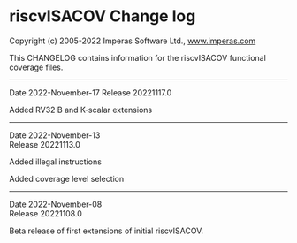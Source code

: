 # riscvISACOV Change log

Copyright (c) 2005-2022 Imperas Software Ltd., www.imperas.com

This CHANGELOG contains information for the riscvISACOV functional coverage files.

---
Date 2022-November-17 
Release 20221117.0

Added RV32 B and K-scalar extensions

---
Date 2022-November-13  
Release 20221113.0

Added illegal instructions

Added coverage level selection

---
Date 2022-November-08  
Release 20221108.0  

Beta release of first extensions of initial riscvISACOV.


